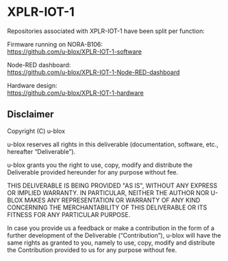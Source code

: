 # XPLR-IOT-1
Repositories associated with XPLR-IOT-1 have been split per function:

Firmware running on NORA-B106:  
https://github.com/u-blox/XPLR-IOT-1-software

Node-RED dashboard:  
https://github.com/u-blox/XPLR-IOT-1-Node-RED-dashboard

Hardware design:  
https://github.com/u-blox/XPLR-IOT-1-hardware

## Disclaimer
Copyright (C) u-blox 

u-blox reserves all rights in this deliverable (documentation, software, etc.,
hereafter “Deliverable”). 

u-blox grants you the right to use, copy, modify and distribute the
Deliverable provided hereunder for any purpose without fee.

THIS DELIVERABLE IS BEING PROVIDED "AS IS", WITHOUT ANY EXPRESS OR IMPLIED
WARRANTY. IN PARTICULAR, NEITHER THE AUTHOR NOR U-BLOX MAKES ANY
REPRESENTATION OR WARRANTY OF ANY KIND CONCERNING THE MERCHANTABILITY OF THIS
DELIVERABLE OR ITS FITNESS FOR ANY PARTICULAR PURPOSE.

In case you provide us a feedback or make a contribution in the form of a
further development of the Deliverable (“Contribution”), u-blox will have the
same rights as granted to you, namely to use, copy, modify and distribute the
Contribution provided to us for any purpose without fee.
